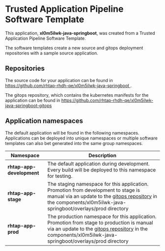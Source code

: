 # Trusted Application Pipeline Software Template

This application, **xl0m5ilwk-java-springboot**, was created from a Trusted Application Pipeline Software Template.

The software templates create a new source and gitops deployment repositories with a sample source application. 

## Repositories

The source code for your application can be found in [https://github.com/rhtap-rhdh-qe/xl0m5ilwk-java-springboot ](https://github.com/rhtap-rhdh-qe/xl0m5ilwk-java-springboot ).
 
The gitops repository, which contains the kubernetes manifests for the application can be found in 
[https://github.com/rhtap-rhdh-qe/xl0m5ilwk-java-springboot-gitops ](https://github.com/rhtap-rhdh-qe/xl0m5ilwk-java-springboot-gitops ) 

## Application namespaces 

The default application will be found in the following namespaces. Applications can be deployed into unique namespaces or multiple software templates can also bet generated into the same group namespaces.  

|  Namespace   |  Description   |  
| -------- | -------- |   
| **rhtap-app-development** | The default application during development. Every build will be deployed to this namespace for testing. | 
| **rhtap-app-stage** | The staging namespace for this application. Promotion from development to stage is manual via an update to the [gitops repository](https://github.com/rhtap-rhdh-qe/xl0m5ilwk-java-springboot-gitops ) in the components/xl0m5ilwk-java-springboot/overlays/prod directory |  
| **rhtap-app-prod** | The production namespace for this application. Promotion from stage to production is manual via an update to the [gitops repository](https://github.com/rhtap-rhdh-qe/xl0m5ilwk-java-springboot-gitops ) in the components/xl0m5ilwk-java-springboot/overlays/prod directory | 